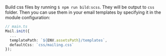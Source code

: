 Build css files by running `$ npm run bild:scss`. They will be output to `css` folder. Then you can use them in your email templates by specifying it in the module configuration:

```ts
// main.ts
Mail.init({
  ...
  templatePath: `${ENV.assetsPath}/templates`,
  defaultCss: `css/mailing.css`
});
```